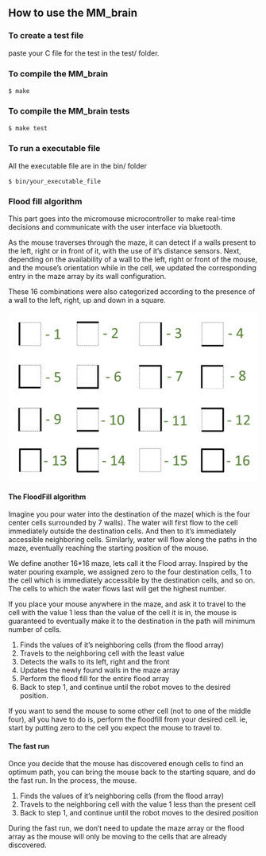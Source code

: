 ## How to use the MM_brain

### To create a test file
paste your C file for the test in the test/ folder.

### To compile the MM_brain
```
$ make
```

### To compile the MM_brain tests
```
$ make test
```

### To run a executable file
All the executable file are in the bin/ folder
```
$ bin/your_executable_file
```

### Flood fill algorithm

This part goes into the micromouse microcontroller to make real-time
 decisions and communicate with the user interface via bluetooth.

As the mouse traverses through the maze, it can detect if a walls present to the left, right or in front of it, with the use of it’s distance sensors. Next, depending on the availability of a wall to the left, right or front of the mouse, and the mouse’s orientation while in the cell, we updated the corresponding entry in the maze array by its wall configuration.

These 16 combinations were also categorized according to the presence of a wall to the left, right, up and down in a square.

![The numbers given to different wall configurations](../../docs/report/pics/wallIndicator.jpeg)

#### The FloodFill algorithm
 
 Imagine you pour water into the destination of the maze( which is the four center cells surrounded by 7 walls). The water will first flow to the cell immediately outside the destination cells. And then to it’s immediately accessible neighboring cells. Similarly, water will flow along the paths in the maze, eventually reaching the starting position of the mouse.

We define another 16*16 maze, lets call it the Flood array. Inspired by the water pouring example, we assigned zero to the four destination cells, 1 to the cell which is immediately accessible by the destination cells, and so on. The cells to which the water flows last will get the highest number.


If you place your mouse anywhere in the maze, and ask it to travel to the cell with the value 1 less than the value of the cell it is in, the mouse is guaranteed to eventually make it to the destination in the path will minimum number of cells.

1. Finds the values of it’s neighboring cells (from the flood array)
2. Travels to the neighboring cell with the least value
3. Detects the walls to its left, right and the front
4. Updates the newly found walls in the maze array
5. Perform the flood fill for the entire flood array
6. Back to step 1, and continue until the robot moves to the desired position.

If you want to send the mouse to some other cell (not to one of the middle four), all you have to do is, perform the floodfill from your desired cell. ie, start by putting zero to the cell you expect the mouse to travel to.

#### The fast run

Once you decide that the mouse has discovered enough cells to find an optimum path, you can bring the mouse back to the starting square, and do the fast run. In the process, the mouse.

1. Finds the values of it’s neighboring cells (from the flood array)
2. Travels to the neighboring cell with the value 1 less than the present cell
3. Back to step 1, and continue until the robot moves to the desired position

During the fast run, we don’t need to update the maze array or the flood array as the mouse will only be moving to the cells that are already discovered.